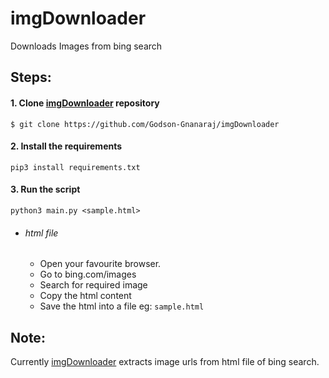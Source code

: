 # imgDownloader
Downloads Images from bing search

## Steps:
#### 1. Clone [imgDownloader](https://github.com/Godson-Gnanaraj/imgDownloader) repository
  ```$ git clone https://github.com/Godson-Gnanaraj/imgDownloader```

#### 2. Install the requirements
  ```pip3 install requirements.txt```
  
#### 3. Run the script
  ```python3 main.py <sample.html>```
  - ###### html file
    - Open your favourite browser.
    - Go to bing.com/images
    - Search for required image
    - Copy the html content
    - Save the html into a file eg: ```sample.html```
  
## Note:
  Currently [imgDownloader](https://github.com/Godson-Gnanaraj/imgDownloader) extracts image urls from html file of bing search.
  
  
